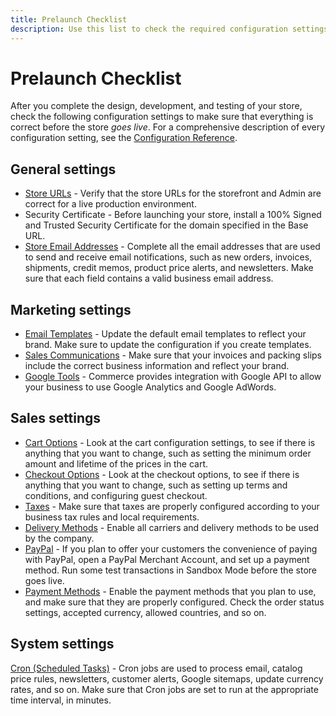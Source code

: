 ```yaml
---
title: Prelaunch Checklist
description: Use this list to check the required configuration settings to make sure that everything is correct before your store goes to production.
---
```

# Prelaunch Checklist

After you complete the design, development, and testing of your store, check the following configuration settings to make sure that everything is correct before the store _goes live_. For a comprehensive description of every configuration setting, see the [Configuration Reference](https://docs.magento.com/user-guide/stores/configuration.html).

## General settings

- [Store URLs](https://docs.magento.com/user-guide/stores/store-urls.html) - Verify that the store URLs for the storefront and Admin are correct for a live production environment.
- Security Certificate - Before launching your store, install a 100% Signed and Trusted Security Certificate for the domain specified in the Base URL.
- [Store Email Addresses](https://docs.magento.com/user-guide/stores/store-email-addresses.html) - Complete all the email addresses that are used to send and receive email notifications, such as new orders, invoices, shipments, credit memos, product price alerts, and newsletters. Make sure that each field contains a valid business email address.

## Marketing settings

- [Email Templates](https://docs.magento.com/user-guide/marketing/email-templates.html) - Update the default email templates to reflect your brand. Make sure to update the configuration if you create templates.
- [Sales Communications](https://docs.magento.com/user-guide/marketing/sales-communications.html) - Make sure that your invoices and packing slips include the correct business information and reflect your brand.
- [Google Tools](https://docs.magento.com/user-guide/marketing/google-tools.html) - Commerce provides integration with Google API to allow your business to use Google Analytics and Google AdWords.

## Sales settings

- [Cart Options](https://docs.magento.com/user-guide/sales/cart-configuration.html) - Look at the cart configuration settings, to see if there is anything that you want to change, such as setting the minimum order amount and lifetime of the prices in the cart.
- [Checkout Options](https://docs.magento.com/user-guide/sales/checkout-options.html) - Look at the checkout options, to see if there is anything that you want to change, such as setting up terms and conditions, and configuring guest checkout.
- [Taxes](https://docs.magento.com/user-guide/tax/taxes.html) - Make sure that taxes are properly configured according to your business tax rules and local requirements.
- [Delivery Methods](https://docs.magento.com/user-guide/shipping/delivery.html) - Enable all carriers and delivery methods to be used by the company.
- [PayPal](https://docs.magento.com/user-guide/payment/paypal.html) - If you plan to offer your customers the convenience of paying with PayPal, open a PayPal Merchant Account, and set up a payment method. Run some test transactions in Sandbox Mode before the store goes live.
- [Payment Methods](https://docs.magento.com/user-guide/payment/payments.html) - Enable the payment methods that you plan to use, and make sure that they are properly configured. Check the order status settings, accepted currency, allowed countries, and so on.

## System settings

[Cron (Scheduled Tasks)](https://docs.magento.com/user-guide/system/cron.html) - Cron jobs are used to process email, catalog price rules, newsletters, customer alerts, Google sitemaps, update currency rates, and so on. Make sure that Cron jobs are set to run at the appropriate time interval, in minutes.
